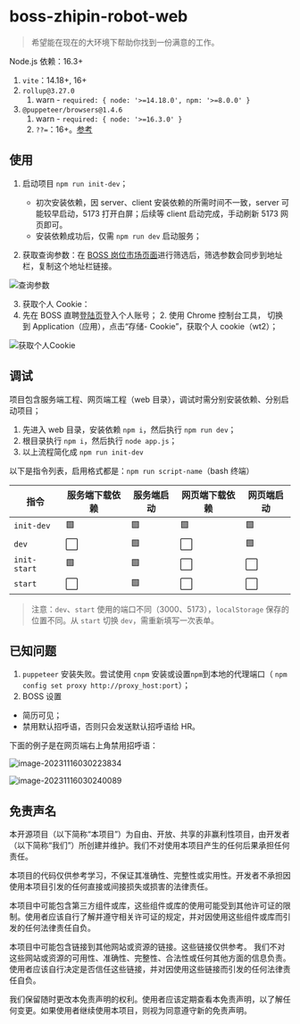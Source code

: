 # boss-zhipin-robot-web

> 希望能在现在的大环境下帮助你找到一份满意的工作。

Node.js 依赖：16.3+

1. `vite`：14.18+, 16+
2. `rollup@3.27.0`
   1. warn - `required: { node: '>=14.18.0', npm: '>=8.0.0' }`
3. `@puppeteer/browsers@1.4.6`
   1. warn - `required: { node: '>=16.3.0' }`
   2. `??=`：16+。[参考](https://node.green/#ES2021-features-Logical-Assignment-----basic-support)

## 使用

1. 启动项目 `npm run init-dev`；
   - 初次安装依赖，因 server、client 安装依赖的所需时间不一致，server 可能较早启动，5173 打开白屏；后续等 client 启动完成，手动刷新 5173 网页即可。
   - 安装依赖成功后，仅需 `npm run dev` 启动服务；

2. 获取查询参数：在 [BOSS 岗位市场页面](https://www.zhipin.com/web/geek/job)进行筛选后，筛选参数会同步到地址栏，复制这个地址栏链接。

![查询参数](https://engvu.oss-cn-shenzhen.aliyuncs.com/e05a3a8b9f32aa0bec24b49431540e03.webp)

3. 获取个人 Cookie：
1. 先在 BOSS 直聘[登陆页](https://www.zhipin.com/web/user/?ka=header-login)登入个人账号； 2. 使用 Chrome 控制台工具， 切换到 Application（应用），点击“存储- Cookie”，获取个人 cookie（wt2）；

![获取个人Cookie](https://engvu.oss-cn-shenzhen.aliyuncs.com/7a185a08a64782df63119eb61b0ab966.webp)

## 调试

项目包含服务端工程、网页端工程（web 目录），调试时需分别安装依赖、分别启动项目；

1. 先进入 web 目录，安装依赖 `npm i`，然后执行 `npm run dev`；
2. 根目录执行 `npm i`，然后执行 `node app.js`；
3. 以上流程简化成 `npm run init-dev`

以下是指令列表，启用格式都是：`npm run script-name`（bash 终端）

| 指令         | 服务端下载依赖 | 服务端启动 | 网页端下载依赖 | 网页端启动 |
| ------------ | -------------- | ---------- | -------------- | ---------- |
| `init-dev`   | 🟩             | 🟩         | 🟩             | 🟩         |
| `dev`        | ⬜️            | 🟩         | ⬜️            | 🟩         |
| `init-start` | 🟩             | 🟩         | ⬜️            | ⬜️        |
| `start`      | ⬜️            | 🟩         | ⬜️            | ⬜️        |

> 注意：`dev`、`start` 使用的端口不同（3000、5173），`localStorage` 保存的位置不同。从 `start` 切换 `dev`，需重新填写一次表单。

## 已知问题

1. `puppeteer` 安装失败。尝试使用 `cnpm` 安装或设置`npm`到本地的代理端口（ `npm config set proxy http://proxy_host:port`）；
2. BOSS 设置

- 简历可见；
- 禁用默认招呼语，否则只会发送默认招呼语给 HR。

下面的例子是在网页端右上角禁用招呼语：

![image-20231116030223834](https://engvu.oss-cn-shenzhen.aliyuncs.com/347d0cf1d9614701c0f2f18dd92796b7.webp)

![image-20231116030240089](https://engvu.oss-cn-shenzhen.aliyuncs.com/b0ec5a6078483d90285a5bd334390f8e.webp)

## 免责声名

本开源项目（以下简称“本项目”）为自由、开放、共享的非赢利性项目，由开发者（以下简称“我们”）所创建并维护。我们不对使用本项目产生的任何后果承担任何责任。

本项目的代码仅供参考学习，不保证其准确性、完整性或实用性。开发者不承担因使用本项目引发的任何直接或间接损失或损害的法律责任。

本项目中可能包含第三方组件或库，这些组件或库的使用可能受到其他许可证的限制。使用者应该自行了解并遵守相关许可证的规定，并对因使用这些组件或库而引发的任何法律责任自负。

本项目中可能包含链接到其他网站或资源的链接。这些链接仅供参考。 我们不对这些网站或资源的可用性、准确性、完整性、合法性或任何其他方面的信息负责。使用者应该自行决定是否信任这些链接，并对因使用这些链接而引发的任何法律责任自负。

我们保留随时更改本免责声明的权利。使用者应该定期查看本免责声明，以了解任何变更。如果使用者继续使用本项目，则视为同意遵守新的免责声明。
